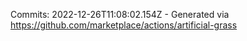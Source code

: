 Commits: 2022-12-26T11:08:02.154Z - Generated via https://github.com/marketplace/actions/artificial-grass
<br>
